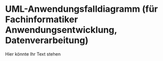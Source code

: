 # UML-Anwendungsfalldiagramm (für Fachinformatiker Anwendungsentwicklung, Datenverarbeitung)

Hier könnte Ihr Text stehen
